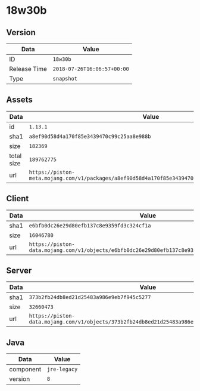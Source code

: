 # 18w30b

## Version

|**Data**        | **Value**                 |
|----------------|-------------------------|
| ID   | ```18w30b```   |
| Release Time   | ```2018-07-26T16:06:57+00:00```   |
| Type   | ```snapshot```   |

## Assets

|**Data**        | **Value**                 |
|----------------|-------------------------|
| id   | ```1.13.1```   |
| sha1   | ```a8ef90d58d4a170f85e3439470c99c25aa8e988b```   |
| size   | ```182369```   |
| total size  | ```189762775```  |
| url       | ```https://piston-meta.mojang.com/v1/packages/a8ef90d58d4a170f85e3439470c99c25aa8e988b/1.13.1.json``` |

## Client

|**Data**        | **Value**                 |
|----------------|-------------------------|
| sha1   | ```e6bfb0dc26e29d80efb137c8e9359fd3c324cf1a```   |
| size   | ```16046780```   |
| url       | ```https://piston-data.mojang.com/v1/objects/e6bfb0dc26e29d80efb137c8e9359fd3c324cf1a/client.jar``` |

## Server

|**Data**        | **Value**                 |
|----------------|-------------------------|
| sha1   | ```373b2fb24db8ed21d25483a986e9eb7f945c5277```   |
| size   | ```32660473```   |
| url       | ```https://piston-data.mojang.com/v1/objects/373b2fb24db8ed21d25483a986e9eb7f945c5277/server.jar``` |

## Java

|**Data**        | **Value**                 |
|----------------|-------------------------|
| component   | ```jre-legacy```   |
| version   | ```8```   |
